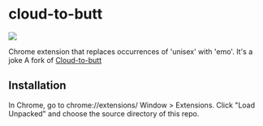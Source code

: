 cloud-to-butt
=============

![](logo.png)

Chrome extension that replaces occurrences of 'unisex' with 'emo'. It's a joke
A fork of [Cloud-to-butt](https://github.com/panicsteve/cloud-to-butt)


Installation
------------

In Chrome, go to chrome://extensions/ Window > Extensions. Click "Load Unpacked" and choose the source directory of this repo.


